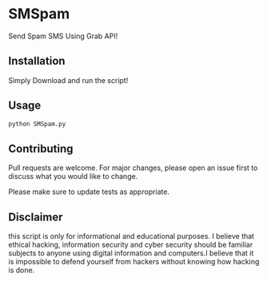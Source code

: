 # SMSpam
Send Spam SMS Using Grab API!
## Installation 
Simply Download and run the script!
## Usage
```bash
python SMSpam.py
```
## Contributing
Pull requests are welcome. For major changes, please open an issue first to discuss what you would like to change.

Please make sure to update tests as appropriate.

## Disclaimer
this script is only for informational and educational purposes. I believe that ethical hacking, information security and cyber security should be familiar subjects to anyone using digital information and computers.I believe that it is impossible to defend yourself from hackers without knowing how hacking is done. 
